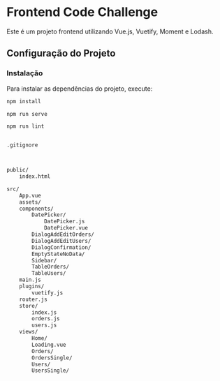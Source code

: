 # Frontend Code Challenge

Este é um projeto frontend utilizando Vue.js, Vuetify, Moment e Lodash.

## Configuração do Projeto

### Instalação
Para instalar as dependências do projeto, execute:
```sh
npm install

npm run serve

npm run lint


.gitignore



public/
    index.html

src/
    App.vue
    assets/
    components/
        DatePicker/
            DatePicker.js
            DatePicker.vue
        DialogAddEditOrders/
        DialogAddEditUsers/
        DialogConfirmation/
        EmptyStateNoData/
        Sidebar/
        TableOrders/
        TableUsers/
    main.js
    plugins/
        vuetify.js
    router.js
    store/
        index.js
        orders.js
        users.js
    views/
        Home/
        Loading.vue
        Orders/
        OrdersSingle/
        Users/
        UsersSingle/

